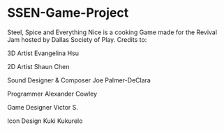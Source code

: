 # SSEN-Game-Project
Steel, Spice and Everything Nice is a cooking Game made for the Revival Jam hosted by Dallas Society of Play.
Credits to:

3D Artist
Evangelina Hsu

2D Artist
Shaun Chen

Sound Designer & Composer
Joe Palmer-DeClara

Programmer
Alexander Cowley

Game Designer
Victor S.

Icon Design
Kuki Kukurelo
